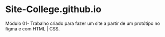 # Site-College.github.io
Módulo 01- Trabalho criado para fazer um site a partir de um protótipo no figma e com HTML | CSS.

